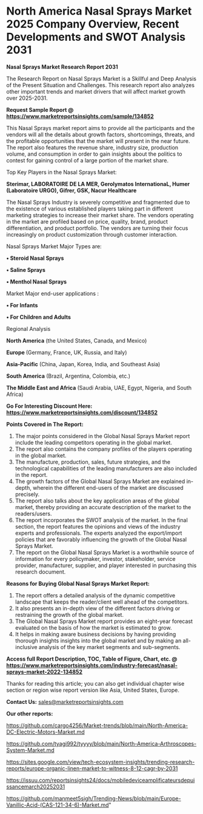 # North America Nasal Sprays Market 2025 Company Overview, Recent Developments and SWOT Analysis 2031

<strong>Nasal Sprays Market Research Report 2031</strong>

The Research Report on Nasal Sprays Market is a Skillful and Deep Analysis of the Present Situation and Challenges. This research report also analyzes other important trends and market drivers that will affect market growth over 2025-2031.

<strong>Request Sample Report @ <a href=https://www.marketreportsinsights.com/sample/134852>https://www.marketreportsinsights.com/sample/134852</a></strong>

This Nasal Sprays market report aims to provide all the participants and the vendors will all the details about growth factors, shortcomings, threats, and the profitable opportunities that the market will present in the near future. The report also features the revenue share, industry size, production volume, and consumption in order to gain insights about the politics to contest for gaining control of a large portion of the market share.

Top Key Players in the Nasal Sprays Market:

<strong>Sterimar, LABORATOIRE DE LA MER, Gerolymatos InternationaL, Humer (Laboratoire URGO), Gifrer, GSK, Nacur Healthcare</strong>

The Nasal Sprays Industry is severely competitive and fragmented due to the existence of various established players taking part in different marketing strategies to increase their market share. The vendors operating in the market are profiled based on price, quality, brand, product differentiation, and product portfolio. The vendors are turning their focus increasingly on product customization through customer interaction.

Nasal Sprays Market Major Types are:

<strong>• Steroid Nasal Sprays

• Saline Sprays

• Menthol Nasal Sprays</strong>

Market Major end-user applications :

<strong>• For Infants

• For Children and Adults</strong>

Regional Analysis

</u><strong><b>North America</b></strong> (the United States, Canada, and Mexico)

<strong><b>Europe </b></strong>(Germany, France, UK, Russia, and Italy)

<strong><b>Asia-Pacific</b></strong> (China, Japan, Korea, India, and Southeast Asia)

<strong><b>South America</b></strong> (Brazil, Argentina, Colombia, etc.)

<strong><b>The Middle East and Africa</b></strong> (Saudi Arabia, UAE, Egypt, Nigeria, and South Africa)

<strong>Go For Interesting Discount Here: <a href=https://www.marketreportsinsights.com/discount/134852>https://www.marketreportsinsights.com/discount/134852</a></strong>

<strong>Points Covered in The Report:</strong>
<ol>
  <li>The major points considered in the Global Nasal Sprays Market report include the leading competitors operating in the global market.</li>
  <li>The report also contains the company profiles of the players operating in the global market.</li>
  <li>The manufacture, production, sales, future strategies, and the technological capabilities of the leading manufacturers are also included in the report.</li>
  <li>The growth factors of the Global Nasal Sprays Market are explained in-depth, wherein the different end-users of the market are discussed precisely.</li>
  <li>The report also talks about the key application areas of the global market, thereby providing an accurate description of the market to the readers/users.</li>
  <li>The report incorporates the SWOT analysis of the market. In the final section, the report features the opinions and views of the industry experts and professionals. The experts analyzed the export/import policies that are favorably influencing the growth of the Global Nasal Sprays Market.</li>
  <li>The report on the Global Nasal Sprays Market is a worthwhile source of information for every policymaker, investor, stakeholder, service provider, manufacturer, supplier, and player interested in purchasing this research document.</li>
</ol>
<strong>Reasons for Buying Global Nasal Sprays Market Report:</strong>

<ol>
  <li>The report offers a detailed analysis of the dynamic competitive landscape that keeps the reader/client well ahead of the competitors.</li>
  <li>It also presents an in-depth view of the different factors driving or restraining the growth of the global market.</li>
  <li>The Global Nasal Sprays Market report provides an eight-year forecast evaluated on the basis of how the market is estimated to grow.</li>
  <li>It helps in making aware business decisions by having providing thorough insights insights into the global market and by making an all-inclusive analysis of the key market segments and sub-segments.</li>
</ol>
<strong>Access full Report Description, TOC, Table of Figure, Chart, etc. @ <a href=https://www.marketreportsinsights.com/industry-forecast/nasal-sprays-market-2022-134852>https://www.marketreportsinsights.com/industry-forecast/nasal-sprays-market-2022-134852</a></strong>


Thanks for reading this article; you can also get individual chapter wise section or region wise report version like Asia, United States, Europe.

<strong>Contact Us:</strong>
sales@marketreportsinsights.com

<strong>Our other reports:</strong>

<a href=https://github.com/cargo4256/Market-trends/blob/main/North-America-DC-Electric-Motors-Market.md>https://github.com/cargo4256/Market-trends/blob/main/North-America-DC-Electric-Motors-Market.md</a>

<a href=https://github.com/tyagi992/tyyyy/blob/main/North-America-Arthroscopes-System-Market.md>https://github.com/tyagi992/tyyyy/blob/main/North-America-Arthroscopes-System-Market.md</a>

<a href=https://sites.google.com/view/tech-ecosystem-insights/trending-research-reports/europe-organic-linen-market-to-witness-8-12-cagr-by-2031>https://sites.google.com/view/tech-ecosystem-insights/trending-research-reports/europe-organic-linen-market-to-witness-8-12-cagr-by-2031</a>

<a href=https://issuu.com/reportsinsights24/docs/mobiledeviceamplificateursdepuissancemarch20252031>https://issuu.com/reportsinsights24/docs/mobiledeviceamplificateursdepuissancemarch20252031</a>

<a href=https://github.com/manmeet5sigh/Trending-News/blob/main/Europe-Vanillic-Acid-(CAS-121-34-6)-Market.md>https://github.com/manmeet5sigh/Trending-News/blob/main/Europe-Vanillic-Acid-(CAS-121-34-6)-Market.md</a>"
